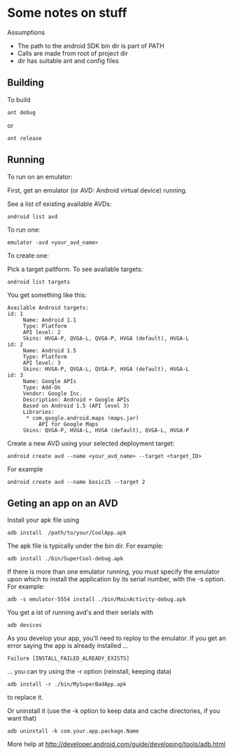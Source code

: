 # Some notes on stuff


Assumptions 

* The path to the android SDK bin dir is part of PATH
* Calls are made from root of project dir
* dir has suitable ant and config files


## Building

To build

    ant debug

or

    ant release


## Running

To run on an emulator:

First, get an emulator (or AVD: Android virtual device) running.

See a list of existing available AVDs:

    android list avd

To run one:

    emulator -avd <your_avd_name>


To create one:

Pick a target paltform.  To see available targets:


    android list targets

You get something like this:


    Available Android targets:
    id: 1
         Name: Android 1.1
         Type: Platform
         API level: 2
         Skins: HVGA-P, QVGA-L, QVGA-P, HVGA (default), HVGA-L
    id: 2
         Name: Android 1.5
         Type: Platform
         API level: 3
         Skins: HVGA-P, QVGA-L, QVGA-P, HVGA (default), HVGA-L
    id: 3
         Name: Google APIs
         Type: Add-On
         Vendor: Google Inc.
         Description: Android + Google APIs
         Based on Android 1.5 (API level 3)
         Libraries:
          * com.google.android.maps (maps.jar)
              API for Google Maps
         Skins: QVGA-P, HVGA-L, HVGA (default), QVGA-L, HVGA-P




Create a new AVD using your selected deployment target:

    android create avd --name <your_avd_name> --target <target_ID>

For example

    android create avd --name basic15 --target 2

## Geting an app on an AVD

Install your apk file using

    adb install  /path/to/your/CoolApp.apk

The apk file is typically under the bin dir.  For example:
 
    adb install ./bin/SuperCool-debug.apk


If there is more than one emulator running, you must specify the emulator upon which to install the application by its serial number, 
with the -s option. For example:

    adb -s emulator-5554 install ./bin/MainActivity-debug.apk

You get a ist of running avd's and their serials with

    adb devices



As you develop your app, you'll need to reploy to the emulator.  If you get an error saying the app is
already installed ...

    Failure [INSTALL_FAILED_ALREADY_EXISTS]

... you can try using the -r option (reinstall, keeping data)

    adb install -r ./bin/MySuperBadApp.apk

to replace it.

Or uninstall it (use the -k option to keep data and cache directories, if you want that)

    adb uninstall -k com.your.app.package.Name 

More help at http://developer.android.com/guide/developing/tools/adb.html
